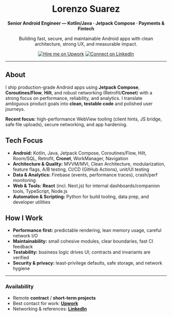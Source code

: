<!--
  Profile README for github.com/lorenzosuarez
  Keep it concise, recruiter-friendly, and focused on impact.
-->

<div align="center">

# Lorenzo Suarez
**Senior Android Engineer — Kotlin/Java · Jetpack Compose · Payments & Fintech**

Building fast, secure, and maintainable Android apps with clean architecture, strong UX, and measurable impact.

[![Hire me on Upwork](https://img.shields.io/badge/Upwork-Hire%20me-6FDA44?logo=upwork&logoColor=white)](https://www.upwork.com/freelancers/~01438da8fe0f8735a3?mp_source=share)
[![Connect on LinkedIn](https://img.shields.io/badge/LinkedIn-Connect-0A66C2?logo=linkedin&logoColor=white)](https://www.linkedin.com/in/lorenzo-suarez-a6898793/)

</div>

---

## About

I ship production-grade Android apps using **Jetpack Compose**, **Coroutines/Flow**, **Hilt**, and robust networking (Retrofit/**Cronet**) with a strong focus on performance, reliability, and analytics. I translate ambiguous product goals into **clean, testable code** and polished user journeys.

**Recent focus:** high-performance WebView tooling (client hints, JS bridge, safe file uploads), secure networking, and app hardening.

## Tech Focus

- **Android:** Kotlin, Java, Jetpack Compose, Coroutines/Flow, Hilt, Room/SQL, Retrofit, **Cronet**, WorkManager, Navigation
- **Architecture & Quality:** MVVM/MVI, Clean Architecture, modularization, feature flags, A/B testing, CI/CD (GitHub Actions), unit/UI testing
- **Data & Analytics:** Firebase (events, performance traces), crash/perf monitoring
- **Web & Tools:** **React** (incl. Next.js) for internal dashboards/companion tools, TypeScript, Node.js
- **Automation & Scripting:** Python for build tooling, data prep, and developer utilities

## How I Work

- **Performance first:** predictable rendering, lean memory usage, careful network I/O  
- **Maintainability:** small cohesive modules, clear boundaries, fast CI feedback  
- **Testability:** business logic drives UI; contracts and invariants are verified  
- **Security & privacy:** least-privilege defaults, safe storage, and network hygiene

---

### Availability

- Remote **contract** / **short-term projects**  
- Best contact for work: **[Upwork](https://www.upwork.com/freelancers/~01438da8fe0f8735a3?mp_source=share)**  
- Networking & references: **[LinkedIn](https://www.linkedin.com/in/lorenzo-suarez-a6898793/)**

